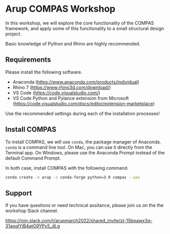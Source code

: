 # Arup COMPAS Workshop

In this workshop, we will explore the core functionality of the COMPAS framework,
and apply some of this functionality to a small structural design project.

Basic knowledge of Python and Rhino are highly recommended.

## Requirements

Please install the following software.

* Anaconda (https://www.anaconda.com/products/individual)
* Rhino 7 (https://www.rhino3d.com/download/)
* VS Code (https://code.visualstudio.com/)
* VS Code Python and Pylance extension from Microsoft (https://code.visualstudio.com/docs/editor/extension-marketplace)

Use the recommended settings during each of the installation processes!

## Install COMPAS

To install COMPAS, we will use `conda`, the package manager of Anaconda.
`conda` is a command line tool.
On Mac, you can use it directly from the Terminal app.
On Windows, please use the Anaconda Prompt instead of the default Command Prompt.

In both case, install COMPAS with the following command.

```bash
conda create -n arup -c conda-forge python=3.9 compas --yes 
```

## Support

If you have questions or need technical assitance, please join us on the the workshop Slack channel.

https://join.slack.com/t/arupmarch2022/shared_invite/zt-15bpawx3q-31apqIYiB4atG9YPx5_dLg
